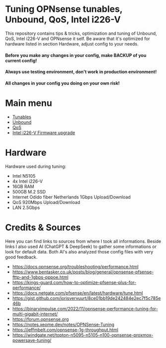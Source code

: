 # Tuning OPNsense tunables, Unbound, QoS, Intel i226-V 
This repository contains tips & tricks, optimization and tuning of Unbound, QoS, Intel i226-V and OPNsense it self. Be aware that it's optimized for hardware listed in section Hardware, adjust config to your needs.
#### Before you make any changes in your config, make BACKUP of you current config! 
#### Always use testing environment, don't work in production environment!
#### All changes in your config you doing on your own risk!

# Main menu 
- [Tunables](https://github.com/nightcomdev/opnsense/tree/main/tunables)
- [Unbound](https://github.com/nightcomdev/opnsense/tree/main/Unbound)
- [QoS](https://github.com/nightcomdev/opnsense/tree/main/QoS)
- [Intel i226-V Firmware upgrade](https://github.com/nightcomdev/opnsense/tree/main/i226-firmware-upgrade)



# Hardware
Hardware used during tuning:
- Intel N5105
- 4x Intel i226-V
- 16GB RAM
- 500GB M.2 SSD
- Internet Odido fiber Netherlands 1Gbps Upload/Download
- QoS 920Mbps Upload/Download
- LAN 2.5Gbps



# Credits & Sources
Here you can find links to sources from where I took all informations. Beside links I also used AI (ChatGPT & DeepSeek) to gather some informations or look for default data. Both AI's also analyzed those config files with very good feedback.

- https://docs.opnsense.org/troubleshooting/performance.html
- https://www.bentasker.co.uk/posts/blog/general/opnsense-pfsense-fttp-and-1gbps-pppoe.html
- https://kings-guard.com/how-to-optimize-pfsense-plus-for-performance/
- https://docs.netgate.com/pfsense/en/latest/hardware/tune.html
- https://gist.github.com/jorisvervuurt/8ce01bb19de242484e2ec7f5c785e46b
- https://binaryimpulse.com/2022/11/opnsense-performance-tuning-for-multi-gigabit-internet/
- https://forum.opnsense.org
- https://notes.xeome.dev/notes/OPNSense-Tuning
- https://jeffmbelt.com/opnsense-1g-throughput.html
- https://windgate.net/topton-n5095-n5105-n100-opnsense-proxmox-powersave-tuning/
